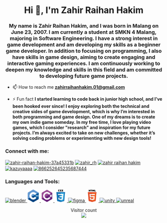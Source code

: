 <h1 align="center">Hi 👋, I'm Zahir Raihan Hakim</h1>
<h3 align="center">My name is Zahir Raihan Hakim, and I was born in Malang on June 23, 2007. I am currently a student at SMKN 4 Malang, majoring in Software Engineering. I have a strong interest in game development and am developing my skills as a beginner game developer. In addition to focusing on programming, I also have skills in game design, aiming to create engaging and interactive gaming experiences. I am continuously working to deepen my knowledge and skills in this field and am committed to developing future game projects.</h3>

- 📫 How to reach me **zahirraihanhakim.01@gmail.com**

- ⚡ Fun fact **I started learning to code back in junior high school, and I’ve been hooked ever since! I enjoy exploring both the technical and creative sides of game development, which is why I’m interested in both programming and game design. One of my dreams is to create my own indie game someday. In my free time, I love playing video games, which I consider "research" and inspiration for my future projects. I’m always excited to take on new challenges, whether it’s solving coding problems or experimenting with new design tools!**

<h3 align="left">Connect with me:</h3>
<p align="left">
<a href="https://linkedin.com/in/zahir-raihan-hakim-37a45331b" target="blank"><img align="center" src="https://raw.githubusercontent.com/rahuldkjain/github-profile-readme-generator/master/src/images/icons/Social/linked-in-alt.svg" alt="zahir-raihan-hakim-37a45331b" height="30" width="40" /></a>
<a href="https://instagram.com/zahir_rh" target="blank"><img align="center" src="https://raw.githubusercontent.com/rahuldkjain/github-profile-readme-generator/master/src/images/icons/Social/instagram.svg" alt="zahir_rh" height="30" width="40" /></a>
<a href="https://dribbble.com/zahir raihan hakim" target="blank"><img align="center" src="https://raw.githubusercontent.com/rahuldkjain/github-profile-readme-generator/master/src/images/icons/Social/dribbble.svg" alt="zahir raihan hakim" height="30" width="40" /></a>
<a href="https://www.youtube.com/c/kazuyaaaa" target="blank"><img align="center" src="https://raw.githubusercontent.com/rahuldkjain/github-profile-readme-generator/master/src/images/icons/Social/youtube.svg" alt="kazuyaaaa" height="30" width="40" /></a>
<a href="https://discord.gg/866252645235687444" target="blank"><img align="center" src="https://raw.githubusercontent.com/rahuldkjain/github-profile-readme-generator/master/src/images/icons/Social/discord.svg" alt="866252645235687444" height="30" width="40" /></a>
</p>

<h3 align="left">Languages and Tools:</h3>
<p align="left"> <a href="https://www.blender.org/" target="_blank" rel="noreferrer"> <img src="https://download.blender.org/branding/community/blender_community_badge_white.svg" alt="blender" width="40" height="40"/> </a> <a href="https://www.w3schools.com/cpp/" target="_blank" rel="noreferrer"> <img src="https://raw.githubusercontent.com/devicons/devicon/master/icons/cplusplus/cplusplus-original.svg" alt="cplusplus" width="40" height="40"/> </a> <a href="https://www.w3schools.com/cs/" target="_blank" rel="noreferrer"> <img src="https://raw.githubusercontent.com/devicons/devicon/master/icons/csharp/csharp-original.svg" alt="csharp" width="40" height="40"/> </a> <a href="https://www.w3schools.com/css/" target="_blank" rel="noreferrer"> <img src="https://raw.githubusercontent.com/devicons/devicon/master/icons/css3/css3-original-wordmark.svg" alt="css3" width="40" height="40"/> </a> <a href="https://www.figma.com/" target="_blank" rel="noreferrer"> <img src="https://www.vectorlogo.zone/logos/figma/figma-icon.svg" alt="figma" width="40" height="40"/> </a> <a href="https://www.w3.org/html/" target="_blank" rel="noreferrer"> <img src="https://raw.githubusercontent.com/devicons/devicon/master/icons/html5/html5-original-wordmark.svg" alt="html5" width="40" height="40"/> </a> <a href="https://unity.com/" target="_blank" rel="noreferrer"> <img src="https://www.vectorlogo.zone/logos/unity3d/unity3d-icon.svg" alt="unity" width="40" height="40"/> </a> <a href="https://unrealengine.com/" target="_blank" rel="noreferrer"> <img src="https://raw.githubusercontent.com/kenangundogan/fontisto/036b7eca71aab1bef8e6a0518f7329f13ed62f6b/icons/svg/brand/unreal-engine.svg" alt="unreal" width="40" height="40"/> </a> </p>

<p align="center"> 
  Visitor count<br>
  <img src="https://profile-counter.glitch.me/sagar-viradiya/count.svg" />
</p>
